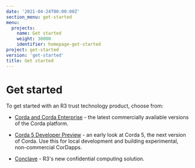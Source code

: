 ```yaml
---
date: '2021-04-24T00:00:00Z'
section_menu: get-started
menu:
  projects:
    name: Get started
    weight: 30000
    identifier: homepage-get-started
project: get-started
version: 'get-started'
title: Get started
---
```


# Get started

To get started with an R3 trust technology product, choose from:

* [Corda and Corda Enterprise](getting-started-with-corda-4.md) - the latest commercially available versions of the Corda platform.

* [Corda 5 Developer Preview](getting-started-with-corda-5.md) - an early look at Corda 5, the next version of Corda. Use this for local development and building experimental, non-commercial CorDapps.

* [Conclave](https://docs.conclave.net/) - R3's new confidential computing solution.
